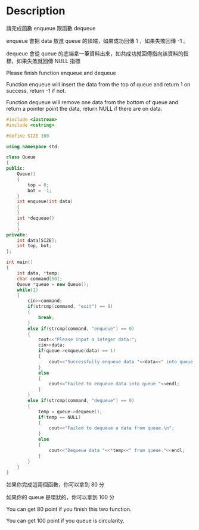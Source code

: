 # Description

請完成函數 enqueue 跟函數 dequeue

enqueue 會把 data 放進 queue 的頂端，如果成功回傳 1 ，如果失敗回傳 -1 。

dequeue 會從 queue 的底端拿一筆資料出來，如共成功就回傳指向該資料的指標，如果失敗就回傳 NULL 指標

Please finish function enqueue and dequeue

Function enqueue will insert the data from the top of queue and return 1 on success, return -1 if not.

Function dequeue will remove one data from the bottom of queue and return a pointer point the data, return NULL if there are on data.
```cpp
#include <iostream>
#include <cstring>

#define SIZE 100

using namespace std;

class Queue
{
public:
    Queue()
    {
        top = 0;
        bot = -1;
    }
    int enqueue(int data)
    {
    }
    int *dequeue()
    {
    }
private:
    int data[SIZE];
    int top, bot;
};

int main()
{
    int data, *temp;
    char command[50];
    Queue *queue = new Queue();
    while(1)
    {
        cin>>command;
        if(strcmp(command, "exit") == 0)
        {
            break;
        }
        else if(strcmp(command, "enqueue") == 0)
        {
            cout<<"Please input a integer data:";
            cin>>data;
            if(queue->enqueue(data) == 1)
            {
                cout<<"Successfully enqueue data "<<data<<" into queue."<<endl;
            }
            else
            {
                cout<<"Failed to enqueue data into queue."<<endl;
            }
        }
        else if(strcmp(command, "dequeue") == 0) 
        {
            temp = queue->dequeue();
            if(temp == NULL)
            {
                cout<<"Failed to dequeue a data from queue.\n";
            }
            else
            {
                cout<<"Dequeue data "<<*temp<<" from queue."<<endl;
            }
        }
    }
}
```
如果你完成這兩個函數，你可以拿到 80 分

如果你的 queue 是環狀的，你可以拿到 100 分

You can get 80 point if you finish this two function.

You can get 100 point if you queue is circularity.
